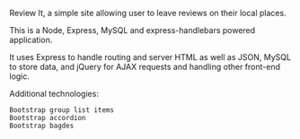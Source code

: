 Review It, a simple site allowing user to leave reviews on their local places.

This is a Node, Express, MySQL and express-handlebars powered application.

It uses Express to handle routing and server HTML as well as JSON, MySQL to store data, and jQuery for AJAX requests and handling other front-end logic.

Additional technologies:

    Bootstrap group list items
    Bootstrap accordion
    Bootstrap bagdes
